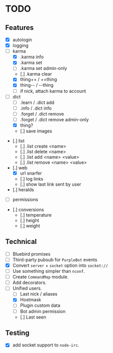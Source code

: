 # TODO

## Features

- [x] autologin
- [x] logging
- [ ] karma
  - [x] .karma info
  - [x] .karma set
  - [ ] .karma set admin-only
  - [.] .karma clear
  - [x] thing++ / ++thing
  - [x] thing-- / --thing
  - [ ] if nick, attach karma to account
- [ ] dict
  - [ ] .learn / .dict add
  - [ ] .info / .dict info
  - [ ] .forget / .dict remove
  - [ ] .forget / .dict remove admin-only
  - [x] thing?
  - [.] save images
- [.] list
  - [.] .list create \<name\>
  - [.] .list delete \<name\>
  - [.] .list add \<name\> \<value\>
  - [.] .list remove \<name\> \<value\>
- [.] web
  - [x] url snarfer
  - [.] log links
  - [.] show last link sent by user
- [.] heralds
- [ ] permissions
- [.] conversions
  - [.] temperature
  - [.] height
  - [.] weight

## Technical

- [ ] Bluebird promises
- [ ] Third-party pubsub for `PurpleBot` events
- [x] Convert `server` + `socket` option into `socket://`
- [ ] Use something simpler than `nconf`.
- [ ] Create `CommandMap` module.
- [ ] Add decorators.
- [ ] Unified users.
  - [ ] Last nick / aliases
  - [x] Hostmask
  - [ ] Plugin custom data
  - [ ] Bot admin permission
  - [.] Last seen

## Testing

- [x] add socket support to `node-irc`.
